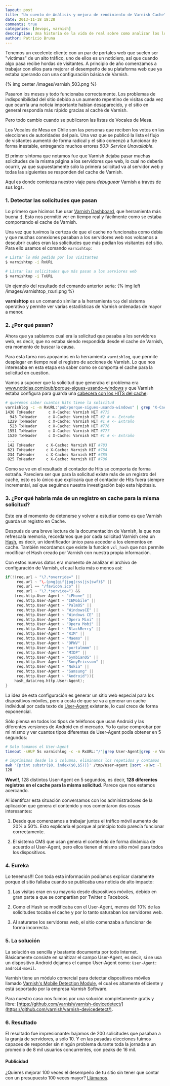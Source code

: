 ```yaml
---
layout: post
title: "Un cuento de Análisis y mejora de rendimiento de Varnish Cache"
date: 2013-11-18 18:28
comments: true
categories: [devops, varnish]
description: Una historia de la vida de real sobre como analizar los logs de Varnish Cache y mejorar su desempeño.
author: Patricio Bruna 
---
```

Tenemos un excelente cliente con un par de portales web que suelen ser "víctimas" de un alto tráfico, uno de ellos es un noticiero, así que cuando algo pasa recibe hordas de visitantes. A principio de año comenzamos a trabajar con ellos para mejorar el desempeño de su plataforma web que ya estaba operando con una configuración básica de Varnish.

{% img center /images/varnish_503.png %}

Pasaron los meses y todo funcionaba correctamente. Los problemas de indisponibilidad del sitio debido a un aumento repentino de visitas cada vez que ocurría una noticia importante habían desaparecido, y el sitio en general respondía más rápido gracias al caché de Varnish. 

Pero todo cambio cuando se publicaron las listas de Vocales de Mesa.

Los Vocales de Mesa en Chile son las personas que reciben los votos en las elecciones de autoridades del país. Una vez que se publicó la lista el flujo de visitantes aumentó de forma radical y el sitio comenzó a funcionar de forma inestable, entregando muchos errores _503: Service Unavailable_. 

El primer síntoma que notamos fue que Varnish dejaba pasar muchas solicitudes de la misma página a los servidores que web, lo cual no debería ocurrir, ya que supuestamente sólo la primera solicitud va al servidor web y todas las siguientes se responden del cache de Varnish.

Aquí es donde comienza nuestro viaje para _debuguear_ Varnish a través de sus logs.

<!--more -->

### 1. Detectar las solicitudes que pasan
Lo primero que hicimos fue usar [Varnish Dashboard](/blog/2013/04/09/varnish-dashboard-metricas-en-tiempo-real/), que herramienta más buena :). Esto nos permitió ver en tiempo real y fácilmente como se estaba comportando el cache de Varnish.

Una vez que tuvimos la certeza de que el cache no funcionaba como debía y que muchas conexiones pasaban a los servidores web nos volcamos a descubrir cuales eran las solicitudes que más pedían los visitantes del sitio. Para ello usamos el comando ```varnishtop```:

```bash
# Listar lo más pedido por los visitantes
$ varnishtop -i RxURL

# Listar las solicitudes que más pasan a los serviores web
$ varnishtop -i TxURL

```

Un ejemplo del resultado del comando anterior sería:
{% img left /images/varnishtop_rxurl.png %}

__varnishtop__ es un comando similar a la herramienta ```top``` del sistema operativo y permite ver varias estadísticas de Varnish ordenadas de mayor a menor.

### 2. ¿Por qué pasan?
Ahora que ya sabíamos cual era la solicitud que pasaba a los servidores web, es decir, que no estaba siendo respondida desde el cache de Varnish, era momento de buscar la causa.

Para esta tarea nos apoyamos en la herramienta ```varnishlog```, que permite desplegar en tiempo real el registro de acciones de Varnish. Lo que nos interesaba en esta etapa era saber como se comporta el cache para la solicitud en cuestion.

Vamos a suponer que la solicitud que generaba el problema era www.noticias.com/pub/porque-sigues-usando-windows y que Varnish estaba configura para guarda una [cabecera con los HITS del cache](https://www.varnish-cache.org/trac/wiki/VCLExampleHitMissHeader):

```bash
# queremos saber cuantos hits tiene la solicitud
varnishlog -c -m RxURL:"pub/porque-sigues-usando-windows" | grep "X-Cache"
1430 TxHeader      c X-Cache: Varnish HIT #775
  943 TxHeader     c X-Cache: Varnish HIT #2 # <- Extraño
 1229 TxHeader     c X-Cache: Varnish HIT #1 # <- Extraño
  523 TxHeader     c X-Cache: Varnish HIT #776
 1551 TxHeader     c X-Cache: Varnish HIT #777
 1520 TxHeader     c X-Cache: Varnish HIT #1 # <- Extraño
 ...
 142 TxHeader     c X-Cache: Varnish HIT #783
 621 TxHeader     c X-Cache: Varnish HIT #784
 234 TxHeader     c X-Cache: Varnish HIT #785
 825 TxHeader     c X-Cache: Varnish HIT #786
```

Como se ve en el resultado el contador de Hits se comporta de forma extraña. Pareciera ser que para la solicitud existe más de un registro del cache, esto es lo único que explicaría que el contador de Hits fuera siempre incremental, así que seguimos nuestra investigación bajo esta hipótesis.


### 3. ¿Por qué habría más de un registro en cache para la misma solicitud?
Este era el momento de detenerse y volver a estudiar como es que Varnish guarda un registro en Cache. 

Después de una breve lectura de la documentación de Varnish, la que nos refrescala memoria, recordamos que por cada solicitud Varnish crea un [Hash](https://www.varnish-cache.org/docs/trunk/users-guide/vcl-hashing.html), es decir, un identificador único para acceder a los elementos en cache. También recordamos que existe la funcion ```vcl_hash``` que nos permite modificar el Hash creado por Varnish con nuestra propia información.

Con estos nuevos datos era momento de analizar el archivo de configuración de Varnish, el cual lucía más o menos así:

```c
if(!(req.url ~ "\?.*override=" ||
     req.url ~ "\.(png|gif|jpg|css|js|swf)$" ||
     req.url == "/favicon.ico" ||
     req.url ~ "\?.*service=") &&
    (req.http.User-Agent ~ "iPhone" ||
     req.http.User-Agent ~ "IEMobile" ||
     req.http.User-Agent ~ "PalmOS" ||
     req.http.User-Agent ~ "WindowsCE" ||
     req.http.User-Agent ~ "Windows CE" ||
     req.http.User-Agent ~ "Opera Mini" ||
     req.http.User-Agent ~ "Opera Mobi" ||
     req.http.User-Agent ~ "BlackBerry" ||
     req.http.User-Agent ~ "RIM" ||
     req.http.User-Agent ~ "Maemo" ||
     req.http.User-Agent ~ "OPWV" ||
     req.http.User-Agent ~ "portalmmm" ||
     req.http.User-Agent ~ "MIDP" ||
     req.http.User-Agent ~ "SymbianOS" ||
     req.http.User-Agent ~ "SonyEricsson" ||
     req.http.User-Agent ~ "Nokia" ||
     req.http.User-Agent ~ "Samsung" ||
     req.http.User-Agent ~ "Android")){
    hash_data(req.http.User-Agent);
}
```

La idea de esta configuración es generar un sitio web especial para los dispositivos móviles, pero a costa de que se va a generar un cache individual por cada texto de [User-Agent](http://es.wikipedia.org/wiki/Agente_de_usuario) existente, lo cual crece de forma exponencial.

Sólo piensa en todos los tipos de teléfonos que usan Android y las diferentes versiones de Android en el mercado. Yo lo quise comprobar por mi mismo y ver cuantos tipos diferentes de User-Agent podía obtener en 5 segundos:

```bash
# Solo tomamos el User-Agent
timeout -sHUP 5s varnishlog -c -m RxURL:"/"|grep User-Agent|grep -v Vary > /tmp/user-agent

# imprimimos desde la 5 columna, eliminamos los repetidos y contamos
awk '{print substr($0, index($0,$5))}' /tmp/user-agent |sort -u|wc -l
128
```

**Wow!!**, 128 distintos User-Agent en 5 segundos, es decir, **128 diferentes registros en el cache para la misma solicitud**. Parece que nos estamos acercando.

Al identifcar esta situación conversamos con los administradores de la aplicación que genera el contenido y nos comentaron dos cosas interesantes:

1. Desde que comenzamos a trabajar juntos el tráfico móvil aumento de 20% a 50%. Esto explicaría el porque al principio todo parecía funcionar correctamente.

2. El sistema CMS que usan genera el contenido de forma dinámica de acuerdo al User-Agent, pero ellos tienen el mismo sitio móvil para todos los dispositivos.


### 4. Eureka
Lo tenemos!!! Con toda esta información podíamos explicar claramente porque el sitio fallaba cuando se publicaba una noticia de alto impacto:

1. Las visitas eran en su mayoría desde dispositivos móviles, debido en gran parte a que se compartían por Twitter o Facebook.

2. Como el Hash se modificaba con el User-Agent, menos del 10% de las solicitudes tocaba el cache y por lo tanto saturaban los servidores web.

3. Al saturarse los servidores web, el sitio comenzaba a funcionar de forma incorrecta.


### 5. La solución
La solución es sencilla y bastante documenta por todo Internet. Básicamente consiste en sanitizar el campo User-Agent, es decir, si se usa un dispositivo Android dejamos el campo User-Agent como: ```User-Agent: android-movil```.

Varnish tiene un módulo comercial para detectar dispositivos móviles llamado [Varnish's Mobile Detection Module](https://www.varnish-software.com/product/mobile-device-detection), el cual es altamente eficiente y está soportado por la empresa Varnish Software.

Para nuestro caso nos fuimos por una solución completamente gratis y libre: [https://github.com/varnish/varnish-devicedetect/](https://github.com/varnish/varnish-devicedetect/).

### 6. Resultado
El resultado fue impresionante: bajamos de 200 solicitudes que pasaban a la granja de servidores, a sólo 10. Y en las pasadas elecciones fuimos capaces de responder sin ningún problema durante toda la jornada a un promedio de 8 mil usuarios concurrentes, con peaks de 16 mil.



#### Publicidad
¿Quieres mejorar 100 veces el desempeño de tu sitio sin tener que contar con un presupuesto 100 veces mayor? [Llámanos](http://www.itlinux.cl/contacto/).